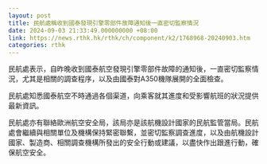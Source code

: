 ```yaml
---
layout: post
title: 民航處稱收到國泰發現引擎零部件故障通知後一直密切監察情況
date: 2024-09-03 21:33:49.000000000 +08:00
link: https://news.rthk.hk/rthk/ch/component/k2/1768968-20240903.htm
categories: rthk
---
```


民航處表示，自昨晚收到國泰航空發現引擎零部件故障的通知後，一直密切監察情況，尤其是相關的調查程序，以及由國泰對A350機隊展開的全面檢查。

民航處知悉國泰航空不時通過各個渠道，向乘客就其進度和受影響航班的狀況提供最新資訊。

民航處亦有聯絡歐洲航空安全局，該局亦是該航機設計國家的民航監管當局。民航處會繼續與相關單位及機構保持緊密聯繫，並密切監察調查進度，以及由航機設計國家、製造商、相關調查機構所發出的安全行動或建議，以盡快作出跟進行動，確保航空安全。
